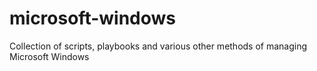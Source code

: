 # microsoft-windows
Collection of scripts, playbooks and various other methods of managing Microsoft Windows
